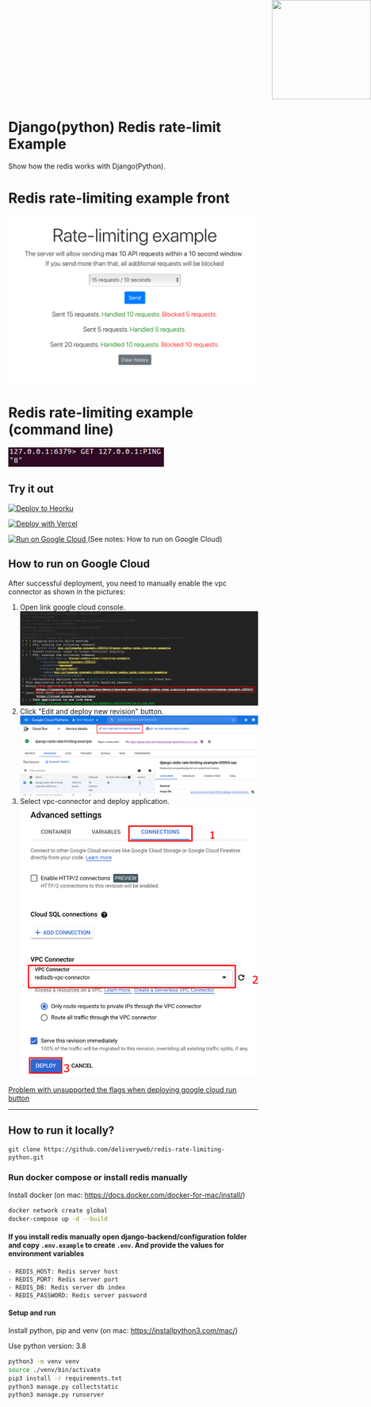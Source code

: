 <div style="position: absolute; top: 0px; right: 0px;">
    <img width="200" height="200" src="https://redislabs.com/wp-content/uploads/2020/12/RedisLabs_Illustration_HomepageHero_v4.svg">
</div>
<div style="height: 150px"></div>

# Django(python) Redis rate-limit Example

Show how the redis works with Django(Python).

# Redis rate-limiting example front

![alt text](preview.png)

# Redis rate-limiting example (command line)

![alt text](command-redis.png)

## Try it out

<p>
    <a href="https://heroku.com/deploy" target="_blank">
        <img src="https://www.herokucdn.com/deploy/button.svg" alt="Deploy to Heorku" width="200px"/>
    <a>
</p>

<p>
    <a href="https://vercel.com/new/git/external?repository-url=https://github.com/deliveryweb/redis-rate-limiting-python/tree/dev&env=REDIS_HOST,REDIS_PORT,REDIS_PASSWORD" target="_blank">
        <img src="https://vercel.com/button" alt="Deploy with Vercel" width="200px" height="50px"/>
    </a>
</p>

<p>
    <a href="https://deploy.cloud.run/?dir=google-cloud-run" target="_blank">
        <img src="https://deploy.cloud.run/button.svg" alt="Run on Google Cloud" width="200px"/>
    </a>
    (See notes: How to run on Google Cloud)
</p>

## How to run on Google Cloud
<p>
    After successful deployment, you need to manually enable the vpc connector as shown in the pictures:
</p>

1. Open link google cloud console.
![1 step](1.png)
2. Click "Edit and deploy new revision" button.
![2 step](2.png)
3. Select vpc-connector and deploy application.
![3 step](3.png)

<a href="https://github.com/GoogleCloudPlatform/cloud-run-button/issues/108#issuecomment-554572173">
Problem with unsupported the flags when deploying google cloud run button
</a>

---

## How to run it locally?

```
git clone https://github.com/deliveryweb/redis-rate-limiting-python.git
```


### Run docker compose or install redis manually
Install docker (on mac: https://docs.docker.com/docker-for-mac/install/)
```sh
docker network create global
docker-compose up -d --build
```


#### If you install redis manually open django-backend/configuration folder and copy `.env.example` to create `.env`. And provide the values for environment variables
    - REDIS_HOST: Redis server host
    - REDIS_PORT: Redis server port
    - REDIS_DB: Redis server db index
    - REDIS_PASSWORD: Redis server password

#### Setup and run 
Install python, pip and venv (on mac: https://installpython3.com/mac/)

Use python version: 3.8
``` sh
python3 -m venv venv
source ./venv/bin/activate
pip3 install -r requirements.txt
python3 manage.py collectstatic
python3 manage.py runserver

```


